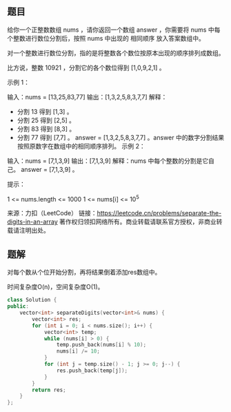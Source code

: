 ## 题目

给你一个正整数数组 nums ，请你返回一个数组 answer ，你需要将 nums 中每个整数进行数位分割后，按照 nums 中出现的 相同顺序 放入答案数组中。

对一个整数进行数位分割，指的是将整数各个数位按原本出现的顺序排列成数组。

比方说，整数 10921 ，分割它的各个数位得到 [1,0,9,2,1] 。


示例 1：

输入：nums = [13,25,83,77]
输出：[1,3,2,5,8,3,7,7]
解释：
- 分割 13 得到 [1,3] 。
- 分割 25 得到 [2,5] 。
- 分割 83 得到 [8,3] 。
- 分割 77 得到 [7,7] 。
answer = [1,3,2,5,8,3,7,7] 。answer 中的数字分割结果按照原数字在数组中的相同顺序排列。
示例 2：

输入：nums = [7,1,3,9]
输出：[7,1,3,9]
解释：nums 中每个整数的分割是它自己。
answer = [7,1,3,9] 。


提示：

1 <= nums.length <= 1000
1 <= nums[i] <= 10<sup>5</sup>

来源：力扣（LeetCode）
链接：https://leetcode.cn/problems/separate-the-digits-in-an-array
著作权归领扣网络所有。商业转载请联系官方授权，非商业转载请注明出处。

## 题解

对每个数从个位开始分割，再将结果倒着添加res数组中。

时间复杂度O(n)，空间复杂度O(1)。

```c++
class Solution {
public:
    vector<int> separateDigits(vector<int>& nums) {
        vector<int> res;
        for (int i = 0; i < nums.size(); i++) {
            vector<int> temp;
            while (nums[i] > 0) {
                temp.push_back(nums[i] % 10);
                nums[i] /= 10;
            }
            for (int j = temp.size() - 1; j >= 0; j--) {
                res.push_back(temp[j]);
            }
        }
        return res;
    }
};
```

